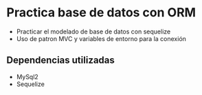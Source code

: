 # Practica base de datos con ORM

* Practicar el modelado de base de datos con sequelize
* Uso de patron MVC y variables de entorno para la conexión

## Dependencias utilizadas

* MySql2
* Sequelize